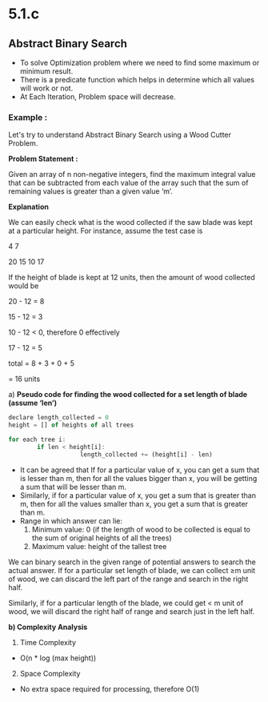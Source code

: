 # 5.1.c

## Abstract Binary Search

- To solve Optimization problem where we need to find some maximum or minimum result.
- There is a predicate function which helps in determine which all values will work or not.
- At Each Iteration, Problem space will decrease.

### Example :

Let's try to understand Abstract Binary Search using a Wood Cutter Problem.

**Problem Statement :**

Given an array of n non-negative integers, find the maximum integral value that can be subtracted from each value of the array such that the sum of remaining values is greater than a given value ‘m’.

**Explanation**

We can easily check what is the wood collected if the saw blade was kept at a particular height. For instance, assume the test case is

4 7

20 15 10 17

If the height of blade is kept at 12 units, then the amount of wood collected would be

20 - 12 = 8

15 - 12 = 3

10 - 12 < 0, therefore 0 effectively

17 - 12 = 5

total = 8 + 3 + 0 + 5

= 16 units

a) **Pseudo code for finding the wood collected for a set length of blade (assume ‘len’)**

```jsx
declare length_collected = 0
height = [] of heights of all trees

for each tree i:
		if len < height[i]:
					length_collected += (height[i] - len)
```

- It can be agreed that If for a particular value of x, you can get a sum that is lesser than m, then for all the values bigger than x, you will be getting a sum that will be lesser than m.
- Similarly, if for a particular value of x, you get a sum that is greater than m, then for all the values smaller than x, you get a sum that is greater than m.
- Range in which answer can lie:
    1. Minimum value: 0 (if the length of wood to be collected is equal to the sum of original heights of all the trees)
    2. Maximum value: height of the tallest tree

We can binary search in the given range of potential answers to search the actual answer. If for a particular set length of blade, we can collect ≥m unit of wood, we can discard the left part of the range and search in the right half.

Similarly, if for a particular length of the blade, we could get < m unit of wood, we will discard the right half of range and search just in the left half.

**b) Complexity Analysis**

1. Time Complexity
- O(n * log (max height))

 2.    Space Complexity

- No extra space required for processing, therefore O(1)